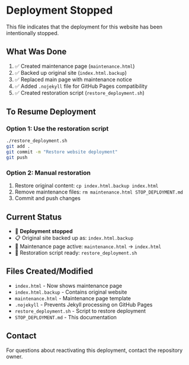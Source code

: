 # Deployment Stopped

This file indicates that the deployment for this website has been intentionally stopped.

## What Was Done

1. ✅ Created maintenance page (`maintenance.html`)
2. ✅ Backed up original site (`index.html.backup`)
3. ✅ Replaced main page with maintenance notice
4. ✅ Added `.nojekyll` file for GitHub Pages compatibility
5. ✅ Created restoration script (`restore_deployment.sh`)

## To Resume Deployment

### Option 1: Use the restoration script
```bash
./restore_deployment.sh
git add .
git commit -m "Restore website deployment"
git push
```

### Option 2: Manual restoration
1. Restore original content: `cp index.html.backup index.html`
2. Remove maintenance files: `rm maintenance.html STOP_DEPLOYMENT.md`
3. Commit and push changes

## Current Status

- 🛑 **Deployment stopped**
- 📋 Original site backed up as: `index.html.backup`
- 🔧 Maintenance page active: `maintenance.html` → `index.html`
- 📝 Restoration script ready: `restore_deployment.sh`

## Files Created/Modified

- `index.html` - Now shows maintenance page
- `index.html.backup` - Contains original website
- `maintenance.html` - Maintenance page template
- `.nojekyll` - Prevents Jekyll processing on GitHub Pages
- `restore_deployment.sh` - Script to restore deployment
- `STOP_DEPLOYMENT.md` - This documentation

## Contact

For questions about reactivating this deployment, contact the repository owner.